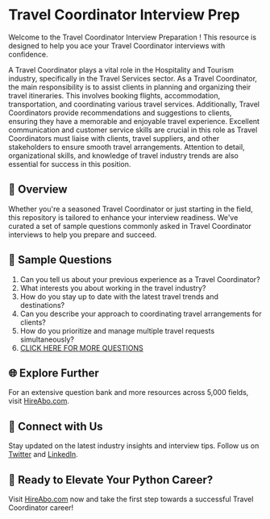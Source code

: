 # Travel Coordinator Interview Prep

Welcome to the Travel Coordinator Interview Preparation ! This resource is designed to help you ace your Travel Coordinator interviews with confidence.

A Travel Coordinator plays a vital role in the Hospitality and Tourism industry, specifically in the Travel Services sector. As a Travel Coordinator, the main responsibility is to assist clients in planning and organizing their travel itineraries. This involves booking flights, accommodation, transportation, and coordinating various travel services. Additionally, Travel Coordinators provide recommendations and suggestions to clients, ensuring they have a memorable and enjoyable travel experience. Excellent communication and customer service skills are crucial in this role as Travel Coordinators must liaise with clients, travel suppliers, and other stakeholders to ensure smooth travel arrangements. Attention to detail, organizational skills, and knowledge of travel industry trends are also essential for success in this position.

## 🚀 Overview

Whether you're a seasoned Travel Coordinator or just starting in the field, this repository is tailored to enhance your interview readiness. We've curated a set of sample questions commonly asked in Travel Coordinator interviews to help you prepare and succeed.

## 📝 Sample Questions

1. Can you tell us about your previous experience as a Travel Coordinator?
2. What interests you about working in the travel industry?
3. How do you stay up to date with the latest travel trends and destinations?
4. Can you describe your approach to coordinating travel arrangements for clients?
5. How do you prioritize and manage multiple travel requests simultaneously?
6. [CLICK HERE FOR MORE QUESTIONS](https://hireabo.com/job/11_4_3/Travel%20Coordinator)

## 🌐 Explore Further

For an extensive question bank and more resources across 5,000 fields, visit [HireAbo.com](https://www.hireabo.com).

## 📱 Connect with Us

Stay updated on the latest industry insights and interview tips. Follow us on [Twitter](https://twitter.com/hireabo) and [LinkedIn](https://www.linkedin.com/in/hire-abo-3609972a8/).

## 🚀 Ready to Elevate Your Python Career?

Visit [HireAbo.com](https://www.hireabo.com) now and take the first step towards a successful Travel Coordinator career!
